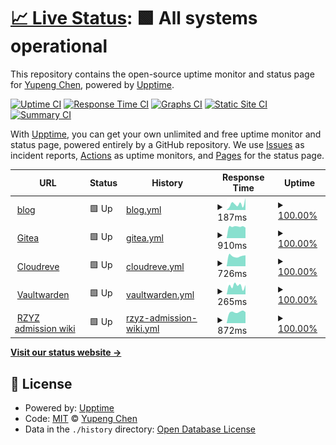 # [📈 Live Status](https://cyp0633.github.io/uptime-monitor): <!--live status--> **🟩 All systems operational**

This repository contains the open-source uptime monitor and status page for [Yupeng Chen](cyp0633.icu), powered by [Upptime](https://github.com/upptime/upptime).

[![Uptime CI](https://github.com/cyp0633/uptime-monitor/workflows/Uptime%20CI/badge.svg)](https://github.com/cyp0633/uptime-monitor/actions?query=workflow%3A%22Uptime+CI%22)
[![Response Time CI](https://github.com/cyp0633/uptime-monitor/workflows/Response%20Time%20CI/badge.svg)](https://github.com/cyp0633/uptime-monitor/actions?query=workflow%3A%22Response+Time+CI%22)
[![Graphs CI](https://github.com/cyp0633/uptime-monitor/workflows/Graphs%20CI/badge.svg)](https://github.com/cyp0633/uptime-monitor/actions?query=workflow%3A%22Graphs+CI%22)
[![Static Site CI](https://github.com/cyp0633/uptime-monitor/workflows/Static%20Site%20CI/badge.svg)](https://github.com/cyp0633/uptime-monitor/actions?query=workflow%3A%22Static+Site+CI%22)
[![Summary CI](https://github.com/cyp0633/uptime-monitor/workflows/Summary%20CI/badge.svg)](https://github.com/cyp0633/uptime-monitor/actions?query=workflow%3A%22Summary+CI%22)

With [Upptime](https://upptime.js.org), you can get your own unlimited and free uptime monitor and status page, powered entirely by a GitHub repository. We use [Issues](https://github.com/cyp0633/uptime-monitor/issues) as incident reports, [Actions](https://github.com/cyp0633/uptime-monitor/actions) as uptime monitors, and [Pages](https://cyp0633.github.io/uptime-monitor) for the status page.

<!--start: status pages-->
<!-- This summary is generated by Upptime (https://github.com/upptime/upptime) -->
<!-- Do not edit this manually, your changes will be overwritten -->
<!-- prettier-ignore -->
| URL | Status | History | Response Time | Uptime |
| --- | ------ | ------- | ------------- | ------ |
| <img alt="" src="https://icons.duckduckgo.com/ip3/cyp0633.icu.ico" height="13"> [blog](https://cyp0633.icu) | 🟩 Up | [blog.yml](https://github.com/cyp0633/uptime-monitor/commits/HEAD/history/blog.yml) | <details><summary><img alt="Response time graph" src="./graphs/blog/response-time-week.png" height="20"> 187ms</summary><br><a href="https://status.cyp0633.icu/history/blog"><img alt="Response time 1299" src="https://img.shields.io/endpoint?url=https%3A%2F%2Fraw.githubusercontent.com%2Fcyp0633%2Fuptime-monitor%2FHEAD%2Fapi%2Fblog%2Fresponse-time.json"></a><br><a href="https://status.cyp0633.icu/history/blog"><img alt="24-hour response time 374" src="https://img.shields.io/endpoint?url=https%3A%2F%2Fraw.githubusercontent.com%2Fcyp0633%2Fuptime-monitor%2FHEAD%2Fapi%2Fblog%2Fresponse-time-day.json"></a><br><a href="https://status.cyp0633.icu/history/blog"><img alt="7-day response time 187" src="https://img.shields.io/endpoint?url=https%3A%2F%2Fraw.githubusercontent.com%2Fcyp0633%2Fuptime-monitor%2FHEAD%2Fapi%2Fblog%2Fresponse-time-week.json"></a><br><a href="https://status.cyp0633.icu/history/blog"><img alt="30-day response time 185" src="https://img.shields.io/endpoint?url=https%3A%2F%2Fraw.githubusercontent.com%2Fcyp0633%2Fuptime-monitor%2FHEAD%2Fapi%2Fblog%2Fresponse-time-month.json"></a><br><a href="https://status.cyp0633.icu/history/blog"><img alt="1-year response time 1235" src="https://img.shields.io/endpoint?url=https%3A%2F%2Fraw.githubusercontent.com%2Fcyp0633%2Fuptime-monitor%2FHEAD%2Fapi%2Fblog%2Fresponse-time-year.json"></a></details> | <details><summary><a href="https://status.cyp0633.icu/history/blog">100.00%</a></summary><a href="https://status.cyp0633.icu/history/blog"><img alt="All-time uptime 99.53%" src="https://img.shields.io/endpoint?url=https%3A%2F%2Fraw.githubusercontent.com%2Fcyp0633%2Fuptime-monitor%2FHEAD%2Fapi%2Fblog%2Fuptime.json"></a><br><a href="https://status.cyp0633.icu/history/blog"><img alt="24-hour uptime 100.00%" src="https://img.shields.io/endpoint?url=https%3A%2F%2Fraw.githubusercontent.com%2Fcyp0633%2Fuptime-monitor%2FHEAD%2Fapi%2Fblog%2Fuptime-day.json"></a><br><a href="https://status.cyp0633.icu/history/blog"><img alt="7-day uptime 100.00%" src="https://img.shields.io/endpoint?url=https%3A%2F%2Fraw.githubusercontent.com%2Fcyp0633%2Fuptime-monitor%2FHEAD%2Fapi%2Fblog%2Fuptime-week.json"></a><br><a href="https://status.cyp0633.icu/history/blog"><img alt="30-day uptime 100.00%" src="https://img.shields.io/endpoint?url=https%3A%2F%2Fraw.githubusercontent.com%2Fcyp0633%2Fuptime-monitor%2FHEAD%2Fapi%2Fblog%2Fuptime-month.json"></a><br><a href="https://status.cyp0633.icu/history/blog"><img alt="1-year uptime 99.40%" src="https://img.shields.io/endpoint?url=https%3A%2F%2Fraw.githubusercontent.com%2Fcyp0633%2Fuptime-monitor%2FHEAD%2Fapi%2Fblog%2Fuptime-year.json"></a></details>
| <img alt="" src="https://icons.duckduckgo.com/ip3/git.cyp0633.icu.ico" height="13"> [Gitea](https://git.cyp0633.icu) | 🟩 Up | [gitea.yml](https://github.com/cyp0633/uptime-monitor/commits/HEAD/history/gitea.yml) | <details><summary><img alt="Response time graph" src="./graphs/gitea/response-time-week.png" height="20"> 910ms</summary><br><a href="https://status.cyp0633.icu/history/gitea"><img alt="Response time 1055" src="https://img.shields.io/endpoint?url=https%3A%2F%2Fraw.githubusercontent.com%2Fcyp0633%2Fuptime-monitor%2FHEAD%2Fapi%2Fgitea%2Fresponse-time.json"></a><br><a href="https://status.cyp0633.icu/history/gitea"><img alt="24-hour response time 821" src="https://img.shields.io/endpoint?url=https%3A%2F%2Fraw.githubusercontent.com%2Fcyp0633%2Fuptime-monitor%2FHEAD%2Fapi%2Fgitea%2Fresponse-time-day.json"></a><br><a href="https://status.cyp0633.icu/history/gitea"><img alt="7-day response time 910" src="https://img.shields.io/endpoint?url=https%3A%2F%2Fraw.githubusercontent.com%2Fcyp0633%2Fuptime-monitor%2FHEAD%2Fapi%2Fgitea%2Fresponse-time-week.json"></a><br><a href="https://status.cyp0633.icu/history/gitea"><img alt="30-day response time 895" src="https://img.shields.io/endpoint?url=https%3A%2F%2Fraw.githubusercontent.com%2Fcyp0633%2Fuptime-monitor%2FHEAD%2Fapi%2Fgitea%2Fresponse-time-month.json"></a><br><a href="https://status.cyp0633.icu/history/gitea"><img alt="1-year response time 1015" src="https://img.shields.io/endpoint?url=https%3A%2F%2Fraw.githubusercontent.com%2Fcyp0633%2Fuptime-monitor%2FHEAD%2Fapi%2Fgitea%2Fresponse-time-year.json"></a></details> | <details><summary><a href="https://status.cyp0633.icu/history/gitea">100.00%</a></summary><a href="https://status.cyp0633.icu/history/gitea"><img alt="All-time uptime 99.32%" src="https://img.shields.io/endpoint?url=https%3A%2F%2Fraw.githubusercontent.com%2Fcyp0633%2Fuptime-monitor%2FHEAD%2Fapi%2Fgitea%2Fuptime.json"></a><br><a href="https://status.cyp0633.icu/history/gitea"><img alt="24-hour uptime 100.00%" src="https://img.shields.io/endpoint?url=https%3A%2F%2Fraw.githubusercontent.com%2Fcyp0633%2Fuptime-monitor%2FHEAD%2Fapi%2Fgitea%2Fuptime-day.json"></a><br><a href="https://status.cyp0633.icu/history/gitea"><img alt="7-day uptime 100.00%" src="https://img.shields.io/endpoint?url=https%3A%2F%2Fraw.githubusercontent.com%2Fcyp0633%2Fuptime-monitor%2FHEAD%2Fapi%2Fgitea%2Fuptime-week.json"></a><br><a href="https://status.cyp0633.icu/history/gitea"><img alt="30-day uptime 100.00%" src="https://img.shields.io/endpoint?url=https%3A%2F%2Fraw.githubusercontent.com%2Fcyp0633%2Fuptime-monitor%2FHEAD%2Fapi%2Fgitea%2Fuptime-month.json"></a><br><a href="https://status.cyp0633.icu/history/gitea"><img alt="1-year uptime 99.99%" src="https://img.shields.io/endpoint?url=https%3A%2F%2Fraw.githubusercontent.com%2Fcyp0633%2Fuptime-monitor%2FHEAD%2Fapi%2Fgitea%2Fuptime-year.json"></a></details>
| <img alt="" src="https://icons.duckduckgo.com/ip3/drive.cyp0633.icu.ico" height="13"> [Cloudreve](https://drive.cyp0633.icu) | 🟩 Up | [cloudreve.yml](https://github.com/cyp0633/uptime-monitor/commits/HEAD/history/cloudreve.yml) | <details><summary><img alt="Response time graph" src="./graphs/cloudreve/response-time-week.png" height="20"> 726ms</summary><br><a href="https://status.cyp0633.icu/history/cloudreve"><img alt="Response time 866" src="https://img.shields.io/endpoint?url=https%3A%2F%2Fraw.githubusercontent.com%2Fcyp0633%2Fuptime-monitor%2FHEAD%2Fapi%2Fcloudreve%2Fresponse-time.json"></a><br><a href="https://status.cyp0633.icu/history/cloudreve"><img alt="24-hour response time 773" src="https://img.shields.io/endpoint?url=https%3A%2F%2Fraw.githubusercontent.com%2Fcyp0633%2Fuptime-monitor%2FHEAD%2Fapi%2Fcloudreve%2Fresponse-time-day.json"></a><br><a href="https://status.cyp0633.icu/history/cloudreve"><img alt="7-day response time 726" src="https://img.shields.io/endpoint?url=https%3A%2F%2Fraw.githubusercontent.com%2Fcyp0633%2Fuptime-monitor%2FHEAD%2Fapi%2Fcloudreve%2Fresponse-time-week.json"></a><br><a href="https://status.cyp0633.icu/history/cloudreve"><img alt="30-day response time 727" src="https://img.shields.io/endpoint?url=https%3A%2F%2Fraw.githubusercontent.com%2Fcyp0633%2Fuptime-monitor%2FHEAD%2Fapi%2Fcloudreve%2Fresponse-time-month.json"></a><br><a href="https://status.cyp0633.icu/history/cloudreve"><img alt="1-year response time 864" src="https://img.shields.io/endpoint?url=https%3A%2F%2Fraw.githubusercontent.com%2Fcyp0633%2Fuptime-monitor%2FHEAD%2Fapi%2Fcloudreve%2Fresponse-time-year.json"></a></details> | <details><summary><a href="https://status.cyp0633.icu/history/cloudreve">100.00%</a></summary><a href="https://status.cyp0633.icu/history/cloudreve"><img alt="All-time uptime 99.99%" src="https://img.shields.io/endpoint?url=https%3A%2F%2Fraw.githubusercontent.com%2Fcyp0633%2Fuptime-monitor%2FHEAD%2Fapi%2Fcloudreve%2Fuptime.json"></a><br><a href="https://status.cyp0633.icu/history/cloudreve"><img alt="24-hour uptime 100.00%" src="https://img.shields.io/endpoint?url=https%3A%2F%2Fraw.githubusercontent.com%2Fcyp0633%2Fuptime-monitor%2FHEAD%2Fapi%2Fcloudreve%2Fuptime-day.json"></a><br><a href="https://status.cyp0633.icu/history/cloudreve"><img alt="7-day uptime 100.00%" src="https://img.shields.io/endpoint?url=https%3A%2F%2Fraw.githubusercontent.com%2Fcyp0633%2Fuptime-monitor%2FHEAD%2Fapi%2Fcloudreve%2Fuptime-week.json"></a><br><a href="https://status.cyp0633.icu/history/cloudreve"><img alt="30-day uptime 100.00%" src="https://img.shields.io/endpoint?url=https%3A%2F%2Fraw.githubusercontent.com%2Fcyp0633%2Fuptime-monitor%2FHEAD%2Fapi%2Fcloudreve%2Fuptime-month.json"></a><br><a href="https://status.cyp0633.icu/history/cloudreve"><img alt="1-year uptime 99.99%" src="https://img.shields.io/endpoint?url=https%3A%2F%2Fraw.githubusercontent.com%2Fcyp0633%2Fuptime-monitor%2FHEAD%2Fapi%2Fcloudreve%2Fuptime-year.json"></a></details>
| <img alt="" src="https://icons.duckduckgo.com/ip3/warden.cyp0633.icu.ico" height="13"> [Vaultwarden](https://warden.cyp0633.icu) | 🟩 Up | [vaultwarden.yml](https://github.com/cyp0633/uptime-monitor/commits/HEAD/history/vaultwarden.yml) | <details><summary><img alt="Response time graph" src="./graphs/vaultwarden/response-time-week.png" height="20"> 265ms</summary><br><a href="https://status.cyp0633.icu/history/vaultwarden"><img alt="Response time 420" src="https://img.shields.io/endpoint?url=https%3A%2F%2Fraw.githubusercontent.com%2Fcyp0633%2Fuptime-monitor%2FHEAD%2Fapi%2Fvaultwarden%2Fresponse-time.json"></a><br><a href="https://status.cyp0633.icu/history/vaultwarden"><img alt="24-hour response time 291" src="https://img.shields.io/endpoint?url=https%3A%2F%2Fraw.githubusercontent.com%2Fcyp0633%2Fuptime-monitor%2FHEAD%2Fapi%2Fvaultwarden%2Fresponse-time-day.json"></a><br><a href="https://status.cyp0633.icu/history/vaultwarden"><img alt="7-day response time 265" src="https://img.shields.io/endpoint?url=https%3A%2F%2Fraw.githubusercontent.com%2Fcyp0633%2Fuptime-monitor%2FHEAD%2Fapi%2Fvaultwarden%2Fresponse-time-week.json"></a><br><a href="https://status.cyp0633.icu/history/vaultwarden"><img alt="30-day response time 265" src="https://img.shields.io/endpoint?url=https%3A%2F%2Fraw.githubusercontent.com%2Fcyp0633%2Fuptime-monitor%2FHEAD%2Fapi%2Fvaultwarden%2Fresponse-time-month.json"></a><br><a href="https://status.cyp0633.icu/history/vaultwarden"><img alt="1-year response time 416" src="https://img.shields.io/endpoint?url=https%3A%2F%2Fraw.githubusercontent.com%2Fcyp0633%2Fuptime-monitor%2FHEAD%2Fapi%2Fvaultwarden%2Fresponse-time-year.json"></a></details> | <details><summary><a href="https://status.cyp0633.icu/history/vaultwarden">100.00%</a></summary><a href="https://status.cyp0633.icu/history/vaultwarden"><img alt="All-time uptime 99.78%" src="https://img.shields.io/endpoint?url=https%3A%2F%2Fraw.githubusercontent.com%2Fcyp0633%2Fuptime-monitor%2FHEAD%2Fapi%2Fvaultwarden%2Fuptime.json"></a><br><a href="https://status.cyp0633.icu/history/vaultwarden"><img alt="24-hour uptime 100.00%" src="https://img.shields.io/endpoint?url=https%3A%2F%2Fraw.githubusercontent.com%2Fcyp0633%2Fuptime-monitor%2FHEAD%2Fapi%2Fvaultwarden%2Fuptime-day.json"></a><br><a href="https://status.cyp0633.icu/history/vaultwarden"><img alt="7-day uptime 100.00%" src="https://img.shields.io/endpoint?url=https%3A%2F%2Fraw.githubusercontent.com%2Fcyp0633%2Fuptime-monitor%2FHEAD%2Fapi%2Fvaultwarden%2Fuptime-week.json"></a><br><a href="https://status.cyp0633.icu/history/vaultwarden"><img alt="30-day uptime 100.00%" src="https://img.shields.io/endpoint?url=https%3A%2F%2Fraw.githubusercontent.com%2Fcyp0633%2Fuptime-monitor%2FHEAD%2Fapi%2Fvaultwarden%2Fuptime-month.json"></a><br><a href="https://status.cyp0633.icu/history/vaultwarden"><img alt="1-year uptime 99.91%" src="https://img.shields.io/endpoint?url=https%3A%2F%2Fraw.githubusercontent.com%2Fcyp0633%2Fuptime-monitor%2FHEAD%2Fapi%2Fvaultwarden%2Fuptime-year.json"></a></details>
| <img alt="" src="https://icons.duckduckgo.com/ip3/wiki.rzyzadmissionhelper.top.ico" height="13"> [RZYZ admission wiki](https://wiki.rzyzadmissionhelper.top) | 🟩 Up | [rzyz-admission-wiki.yml](https://github.com/cyp0633/uptime-monitor/commits/HEAD/history/rzyz-admission-wiki.yml) | <details><summary><img alt="Response time graph" src="./graphs/rzyz-admission-wiki/response-time-week.png" height="20"> 872ms</summary><br><a href="https://status.cyp0633.icu/history/rzyz-admission-wiki"><img alt="Response time 957" src="https://img.shields.io/endpoint?url=https%3A%2F%2Fraw.githubusercontent.com%2Fcyp0633%2Fuptime-monitor%2FHEAD%2Fapi%2Frzyz-admission-wiki%2Fresponse-time.json"></a><br><a href="https://status.cyp0633.icu/history/rzyz-admission-wiki"><img alt="24-hour response time 865" src="https://img.shields.io/endpoint?url=https%3A%2F%2Fraw.githubusercontent.com%2Fcyp0633%2Fuptime-monitor%2FHEAD%2Fapi%2Frzyz-admission-wiki%2Fresponse-time-day.json"></a><br><a href="https://status.cyp0633.icu/history/rzyz-admission-wiki"><img alt="7-day response time 872" src="https://img.shields.io/endpoint?url=https%3A%2F%2Fraw.githubusercontent.com%2Fcyp0633%2Fuptime-monitor%2FHEAD%2Fapi%2Frzyz-admission-wiki%2Fresponse-time-week.json"></a><br><a href="https://status.cyp0633.icu/history/rzyz-admission-wiki"><img alt="30-day response time 884" src="https://img.shields.io/endpoint?url=https%3A%2F%2Fraw.githubusercontent.com%2Fcyp0633%2Fuptime-monitor%2FHEAD%2Fapi%2Frzyz-admission-wiki%2Fresponse-time-month.json"></a><br><a href="https://status.cyp0633.icu/history/rzyz-admission-wiki"><img alt="1-year response time 957" src="https://img.shields.io/endpoint?url=https%3A%2F%2Fraw.githubusercontent.com%2Fcyp0633%2Fuptime-monitor%2FHEAD%2Fapi%2Frzyz-admission-wiki%2Fresponse-time-year.json"></a></details> | <details><summary><a href="https://status.cyp0633.icu/history/rzyz-admission-wiki">100.00%</a></summary><a href="https://status.cyp0633.icu/history/rzyz-admission-wiki"><img alt="All-time uptime 26.67%" src="https://img.shields.io/endpoint?url=https%3A%2F%2Fraw.githubusercontent.com%2Fcyp0633%2Fuptime-monitor%2FHEAD%2Fapi%2Frzyz-admission-wiki%2Fuptime.json"></a><br><a href="https://status.cyp0633.icu/history/rzyz-admission-wiki"><img alt="24-hour uptime 100.00%" src="https://img.shields.io/endpoint?url=https%3A%2F%2Fraw.githubusercontent.com%2Fcyp0633%2Fuptime-monitor%2FHEAD%2Fapi%2Frzyz-admission-wiki%2Fuptime-day.json"></a><br><a href="https://status.cyp0633.icu/history/rzyz-admission-wiki"><img alt="7-day uptime 100.00%" src="https://img.shields.io/endpoint?url=https%3A%2F%2Fraw.githubusercontent.com%2Fcyp0633%2Fuptime-monitor%2FHEAD%2Fapi%2Frzyz-admission-wiki%2Fuptime-week.json"></a><br><a href="https://status.cyp0633.icu/history/rzyz-admission-wiki"><img alt="30-day uptime 100.00%" src="https://img.shields.io/endpoint?url=https%3A%2F%2Fraw.githubusercontent.com%2Fcyp0633%2Fuptime-monitor%2FHEAD%2Fapi%2Frzyz-admission-wiki%2Fuptime-month.json"></a><br><a href="https://status.cyp0633.icu/history/rzyz-admission-wiki"><img alt="1-year uptime 31.30%" src="https://img.shields.io/endpoint?url=https%3A%2F%2Fraw.githubusercontent.com%2Fcyp0633%2Fuptime-monitor%2FHEAD%2Fapi%2Frzyz-admission-wiki%2Fuptime-year.json"></a></details>

<!--end: status pages-->

[**Visit our status website →**](https://cyp0633.github.io/uptime-monitor)

## 📄 License

- Powered by: [Upptime](https://github.com/upptime/upptime)
- Code: [MIT](./LICENSE) © [Yupeng Chen](cyp0633.icu)
- Data in the `./history` directory: [Open Database License](https://opendatacommons.org/licenses/odbl/1-0/)
